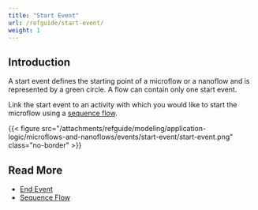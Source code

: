```yaml
---
title: "Start Event"
url: /refguide/start-event/
weight: 1
---
```


## Introduction

A start event defines the starting point of a microflow or a nanoflow and is represented by a green circle. A flow can contain only one start event.

Link the start event to an activity with which you would like to start the microflow using a [sequence flow](/refguide/sequence-flow/).

{{< figure src="/attachments/refguide/modeling/application-logic/microflows-and-nanoflows/events/start-event/start-event.png" class="no-border" >}}

## Read More

* [End Event](/refguide/end-event/)
* [Sequence Flow](/refguide/sequence-flow/)
